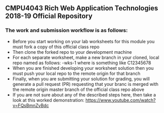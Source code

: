 ## CMPU4043 Rich Web Application Technologies 2018-19 Official Repository

### The work and submission workflow is as follows:

- Before you start working on your lab worksheets for this module you must fork a copy of this official class repo
- Then clone the forked repo to your development machine
- For each separate worksheet, make a new branch in your cloned, local repo named as follows: __<student-id>__-wks-1 where __<student-id>__ is something like C12345678
- When you are finished developing your worksheet solution then you must push your local repo to the remote origin for that branch 
- Finally, when you are submitting your solution for grading, you will generate a pull request (PR) requesting that your branc is merged with the remote origin master branch of the official class repo above
- If you are not sure about any of the described steps here, then take a look at this worked demonstration: https://www.youtube.com/watch?v=FQsBmnZvBdc
